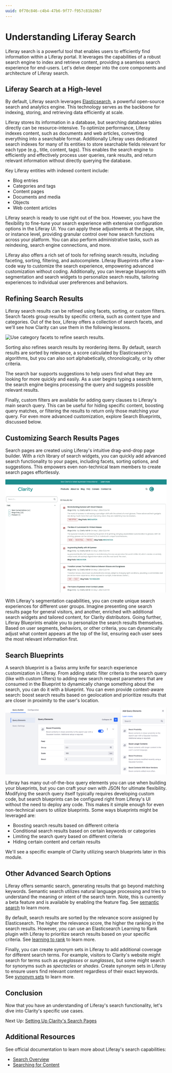 ```yaml
---
uuid: 0f70c846-c4b4-47b6-9f77-f957c81b20b7
---
```

# Understanding Liferay Search

Liferay search is a powerful tool that enables users to efficiently find information within a Liferay portal. It leverages the capabilities of a robust search engine to index and retrieve content, providing a seamless search experience for end-users. Let's delve deeper into the core components and architecture of Liferay search.

<!--TASK: Add diagram(s) to this article.-->

## Liferay Search at a High-level

By default, Liferay search leverages [Elasticsearch](https://www.elastic.co/elasticsearch), a powerful open-source search and analytics engine. This technology serves as the backbone for indexing, storing, and retrieving data efficiently at scale.

Liferay stores its information in a database, but searching database tables directly can be resource-intensive. To optimize performance, Liferay indexes content, such as documents and web articles, converting everything into a searchable format. Additionally Liferay uses dedicated search indexes for many of its entities to store searchable fields relevant for each type (e.g., title, content, tags). This enables the search engine to efficiently and effectively process user queries, rank results, and return relevant information without directly querying the database.

Key Liferay entities with indexed content include:

* Blog entries
* Categories and tags
* Content pages
* Documents and media
* Objects
* Web content articles

Liferay search is ready to use right out of the box. However, you have the flexibility to fine-tune your search experience with extensive configuration options in the Liferay UI. You can apply these adjustments at the page, site, or instance level, providing granular control over how search functions across your platform. You can also perform administrative tasks, such as reindexing, search engine connections, and more.

Liferay also offers a rich set of tools for refining search results, including faceting, sorting, filtering, and autocomplete. Liferay Blueprints offer a low-code way to customize the search experience, empowering advanced customization without coding. Additionally, you can leverage blueprints with segmentation and search widgets to personalize search results, tailoring experiences to individual user preferences and behaviors.

## Refining Search Results

Liferay search results can be refined using facets, sorting, or custom filters. Search facets group results by specific criteria, such as content type and categories. Out of the box, Liferay offers a collection of search facets, and we'll see how Clarity can use them in the following lessons.

![Use category facets to refine search results.](./understanding-liferay-search/images/02.png)

Sorting also refines search results by reordering items. By default, search results are sorted by relevance, a score calculated by Elasticsearch's algorithms, but you can also sort alphabetically, chronologically, or by other criteria.

The search bar supports suggestions to help users find what they are looking for more quickly and easily. As a user begins typing a search term, the search engine begins processing the query and suggests possible relevant results.

Finally, custom filters are available for adding query clauses to Liferay's main search query. This can be useful for hiding specific content, boosting query matches, or filtering the results to return only those matching your query. For even more advanced customization, explore Search Blueprints, discussed below.

## Customizing Search Results Pages

Search pages are created using Liferay's intuitive drag-and-drop page builder. With a rich library of search widgets, you can quickly add advanced search functionality to your pages, including facets, sorting options, and suggestions. This empowers even non-technical team members to create search pages effortlessly.

![Create search pages using Liferay's page builder and advanced search functionalities.](./understanding-liferay-search/images/03.png)

With Liferay's segmentation capabilities, you can create unique search experiences for different user groups. Imagine presenting one search results page for general visitors, and another, enriched with additional search widgets and tailored content, for Clarity distributors. Going further, Liferay Blueprints enable you to personalize the search results themselves. Based on user segments, behaviors, or other criteria, you can dynamically adjust what content appears at the top of the list, ensuring each user sees the most relevant information first.

## Search Blueprints

A search blueprint is a Swiss army knife for search experience customization in Liferay. From adding static filter criteria to the search query (like with custom filters) to adding new search request parameters that are consumed in the Blueprint to dynamically change something about the search, you can do it with a blueprint. You can even provide context-aware search: boost search results based on geolocation and prioritize results that are closer in proximity to the user's location.

![Use blueprints to boost the results based on proximity.](./understanding-liferay-search/images/04.png)

Liferay has many out-of-the-box query elements you can use when building your blueprints, but you can craft your own with JSON for ultimate flexibility. Modifying the search query itself typically requires developing custom code, but search blueprints can be configured right from Liferay's UI without the need to deploy any code. This makes it simple enough for even non-technical users to utilize blueprints. Some ways blueprints might be leveraged are:

* Boosting search results based on different criteria
* Conditional search results based on certain keywords or categories
* Limiting the search query based on different criteria
* Hiding certain content and certain results

<!--TASK: Mention collection providers in this list once out of Beta-->

We'll see a specific example of Clarity utilizing search blueprints later in this module.

## Other Advanced Search Options

Liferay offers semantic search, generating results that go beyond matching keywords. Semantic search utilizes natural language processing and tries to understand the meaning or intent of the search term. Note, this is currently a beta feature and is available by enabling the feature flag. See [semantic search](https://learn.liferay.com/web/guest/w/dxp/using-search/liferay-enterprise-search/search-experiences/semantic-search) to learn more.

By default, search results are sorted by the relevance score assigned by Elasticsearch. The higher the relevance score, the higher the ranking in the search results. However, you can use an Elasticsearch Learning to Rank plugin with Liferay to prioritize search results based on your specific criteria. See [learning to rank](https://learn.liferay.com/w/dxp/using-search/liferay-enterprise-search/learning-to-rank) to learn more.

Finally, you can create synonym sets in Liferay to add additional coverage for different search terms. For example, visitors to Clarity's website might search for terms such as *eyeglasses* or *sunglasses*, but some might search for synonyms such as *spectacles* or *shades*. Create synonym sets in Liferay to ensure users find relevant content regardless of their exact keywords. See [synonym sets](https://learn.liferay.com/w/dxp/using-search/search-administration-and-tuning/synonym-sets) to learn more.

## Conclusion

Now that you have an understanding of Liferay's search functionality, let's dive into Clarity's specific use cases.

Next Up: [Setting Up Clarity's Search Pages](./setting-up-claritys-search-pages.md)

## Additional Resources

See official documentation to learn more about Liferay's search capabilities:

* [Search Overview](https://learn.liferay.com/w/dxp/using-search/getting-started/search-overview)
* [Searching for Content](https://learn.liferay.com/w/dxp/using-search/getting-started/searching-for-content)
